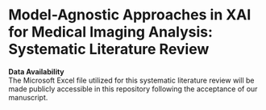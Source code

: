 # Model-Agnostic Approaches in XAI for Medical Imaging Analysis: Systematic Literature Review

**Data Availability**
<br>
The Microsoft Excel file utilized for this systematic literature review will be made publicly accessible in this repository following the acceptance of our manuscript.
